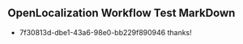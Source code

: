 ## OpenLocalization Workflow Test MarkDown
* 7f30813d-dbe1-43a6-98e0-bb229f890946 
thanks!<!--HONumber=Mar16_HO3-->
